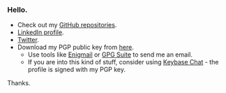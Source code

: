 ### Hello.

* Check out my [GitHub repositories](https://iamlink.000webhostapp.com/githubrepos).
* [LinkedIn profile](https://iamlink.000webhostapp.com/linkedin).
* [Twitter](https://iamlink.000webhostapp.com/twitter).
* Download my PGP public key from [here](https://iamlink.000webhostapp.com/pgppublic). 
    * Use tools like [Enigmail](https://iamlink.000webhostapp.com/7) or [GPG Suite](https://iamlink.000webhostapp.com/8) to send me an email.
    * If you are into this kind of stuff, consider using [Keybase Chat](https://iamlink.000webhostapp.com/keybase) - the profile is signed with my PGP key.

Thanks.
